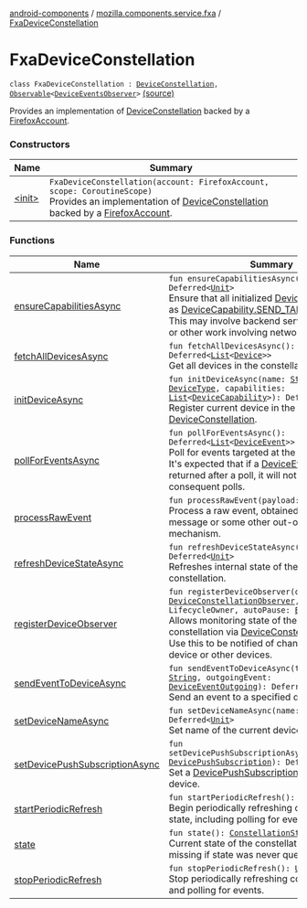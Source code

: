 [android-components](../../index.md) / [mozilla.components.service.fxa](../index.md) / [FxaDeviceConstellation](./index.md)

# FxaDeviceConstellation

`class FxaDeviceConstellation : `[`DeviceConstellation`](../../mozilla.components.concept.sync/-device-constellation/index.md)`, `[`Observable`](../../mozilla.components.support.base.observer/-observable/index.md)`<`[`DeviceEventsObserver`](../../mozilla.components.concept.sync/-device-events-observer/index.md)`>` [(source)](https://github.com/mozilla-mobile/android-components/blob/master/components/service/firefox-accounts/src/main/java/mozilla/components/service/fxa/FxaDeviceConstellation.kt#L34)

Provides an implementation of [DeviceConstellation](../../mozilla.components.concept.sync/-device-constellation/index.md) backed by a [FirefoxAccount](#).

### Constructors

| Name | Summary |
|---|---|
| [&lt;init&gt;](-init-.md) | `FxaDeviceConstellation(account: FirefoxAccount, scope: CoroutineScope)`<br>Provides an implementation of [DeviceConstellation](../../mozilla.components.concept.sync/-device-constellation/index.md) backed by a [FirefoxAccount](#). |

### Functions

| Name | Summary |
|---|---|
| [ensureCapabilitiesAsync](ensure-capabilities-async.md) | `fun ensureCapabilitiesAsync(): Deferred<`[`Unit`](https://kotlinlang.org/api/latest/jvm/stdlib/kotlin/-unit/index.html)`>`<br>Ensure that all initialized [DeviceCapability](../../mozilla.components.concept.sync/-device-capability/index.md), such as [DeviceCapability.SEND_TAB](../../mozilla.components.concept.sync/-device-capability/-s-e-n-d_-t-a-b.md), are configured. This may involve backend service registration, or other work involving network/disc access. |
| [fetchAllDevicesAsync](fetch-all-devices-async.md) | `fun fetchAllDevicesAsync(): Deferred<`[`List`](https://kotlinlang.org/api/latest/jvm/stdlib/kotlin.collections/-list/index.html)`<`[`Device`](../../mozilla.components.concept.sync/-device/index.md)`>>`<br>Get all devices in the constellation. |
| [initDeviceAsync](init-device-async.md) | `fun initDeviceAsync(name: `[`String`](https://kotlinlang.org/api/latest/jvm/stdlib/kotlin/-string/index.html)`, type: `[`DeviceType`](../../mozilla.components.concept.sync/-device-type/index.md)`, capabilities: `[`List`](https://kotlinlang.org/api/latest/jvm/stdlib/kotlin.collections/-list/index.html)`<`[`DeviceCapability`](../../mozilla.components.concept.sync/-device-capability/index.md)`>): Deferred<`[`Unit`](https://kotlinlang.org/api/latest/jvm/stdlib/kotlin/-unit/index.html)`>`<br>Register current device in the associated [DeviceConstellation](../../mozilla.components.concept.sync/-device-constellation/index.md). |
| [pollForEventsAsync](poll-for-events-async.md) | `fun pollForEventsAsync(): Deferred<`[`List`](https://kotlinlang.org/api/latest/jvm/stdlib/kotlin.collections/-list/index.html)`<`[`DeviceEvent`](../../mozilla.components.concept.sync/-device-event/index.md)`>>`<br>Poll for events targeted at the current [Device](../../mozilla.components.concept.sync/-device/index.md). It's expected that if a [DeviceEvent](../../mozilla.components.concept.sync/-device-event/index.md) was returned after a poll, it will not be returned in consequent polls. |
| [processRawEvent](process-raw-event.md) | `fun processRawEvent(payload: `[`String`](https://kotlinlang.org/api/latest/jvm/stdlib/kotlin/-string/index.html)`): `[`Unit`](https://kotlinlang.org/api/latest/jvm/stdlib/kotlin/-unit/index.html)<br>Process a raw event, obtained via a push message or some other out-of-band mechanism. |
| [refreshDeviceStateAsync](refresh-device-state-async.md) | `fun refreshDeviceStateAsync(): Deferred<`[`Unit`](https://kotlinlang.org/api/latest/jvm/stdlib/kotlin/-unit/index.html)`>`<br>Refreshes internal state of the device constellation. |
| [registerDeviceObserver](register-device-observer.md) | `fun registerDeviceObserver(observer: `[`DeviceConstellationObserver`](../../mozilla.components.concept.sync/-device-constellation-observer/index.md)`, owner: LifecycleOwner, autoPause: `[`Boolean`](https://kotlinlang.org/api/latest/jvm/stdlib/kotlin/-boolean/index.html)`): `[`Unit`](https://kotlinlang.org/api/latest/jvm/stdlib/kotlin/-unit/index.html)<br>Allows monitoring state of the device constellation via [DeviceConstellationObserver](../../mozilla.components.concept.sync/-device-constellation-observer/index.md). Use this to be notified of changes to the current device or other devices. |
| [sendEventToDeviceAsync](send-event-to-device-async.md) | `fun sendEventToDeviceAsync(targetDeviceId: `[`String`](https://kotlinlang.org/api/latest/jvm/stdlib/kotlin/-string/index.html)`, outgoingEvent: `[`DeviceEventOutgoing`](../../mozilla.components.concept.sync/-device-event-outgoing/index.md)`): Deferred<`[`Unit`](https://kotlinlang.org/api/latest/jvm/stdlib/kotlin/-unit/index.html)`>`<br>Send an event to a specified device. |
| [setDeviceNameAsync](set-device-name-async.md) | `fun setDeviceNameAsync(name: `[`String`](https://kotlinlang.org/api/latest/jvm/stdlib/kotlin/-string/index.html)`): Deferred<`[`Unit`](https://kotlinlang.org/api/latest/jvm/stdlib/kotlin/-unit/index.html)`>`<br>Set name of the current device. |
| [setDevicePushSubscriptionAsync](set-device-push-subscription-async.md) | `fun setDevicePushSubscriptionAsync(subscription: `[`DevicePushSubscription`](../../mozilla.components.concept.sync/-device-push-subscription/index.md)`): Deferred<`[`Unit`](https://kotlinlang.org/api/latest/jvm/stdlib/kotlin/-unit/index.html)`>`<br>Set a [DevicePushSubscription](../../mozilla.components.concept.sync/-device-push-subscription/index.md) for the current device. |
| [startPeriodicRefresh](start-periodic-refresh.md) | `fun startPeriodicRefresh(): `[`Unit`](https://kotlinlang.org/api/latest/jvm/stdlib/kotlin/-unit/index.html)<br>Begin periodically refreshing constellation state, including polling for events. |
| [state](state.md) | `fun state(): `[`ConstellationState`](../../mozilla.components.concept.sync/-constellation-state/index.md)`?`<br>Current state of the constellation. May be missing if state was never queried. |
| [stopPeriodicRefresh](stop-periodic-refresh.md) | `fun stopPeriodicRefresh(): `[`Unit`](https://kotlinlang.org/api/latest/jvm/stdlib/kotlin/-unit/index.html)<br>Stop periodically refreshing constellation state and polling for events. |
